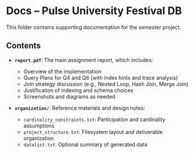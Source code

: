 
# Docs – Pulse University Festival DB

This folder contains supporting documentation for the semester project.

## Contents

- **`report.pdf`**: The main assignment report, which includes:
  - Overview of the implementation
  - Query Plans for Q4 and Q6 (with index hints and trace analysis)
  - Join strategy discussion (e.g., Nested Loop, Hash Join, Merge Join)
  - Justification of indexing and schema choices
  - Screenshots and diagrams as needed

- **`organization/`**: Reference materials and design notes:
  - `cardinality_constraints.txt`: Participation and cardinality assumptions
  - `project_structure.txt`: Filesystem layout and deliverable organization
  - `datalist.txt`: Optional summary of generated data

